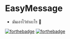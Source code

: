 # EasyMessage
* มันเอาไว้ทำอะไร 🤔 

[![forthebadge](https://forthebadge.com/images/badges/built-with-love.svg)](https://github.com/royypercents)
[![forthebadge](https://forthebadge.com/images/badges/made-with-python.svg)](https://python.org)
